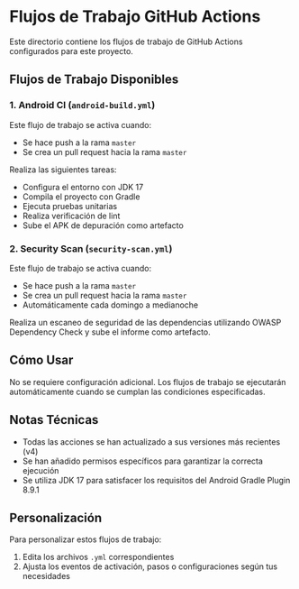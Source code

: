 # Flujos de Trabajo GitHub Actions

Este directorio contiene los flujos de trabajo de GitHub Actions configurados para este proyecto.

## Flujos de Trabajo Disponibles

### 1. Android CI (`android-build.yml`)

Este flujo de trabajo se activa cuando:
- Se hace push a la rama `master`
- Se crea un pull request hacia la rama `master`

Realiza las siguientes tareas:
- Configura el entorno con JDK 17
- Compila el proyecto con Gradle
- Ejecuta pruebas unitarias
- Realiza verificación de lint
- Sube el APK de depuración como artefacto

### 2. Security Scan (`security-scan.yml`)

Este flujo de trabajo se activa cuando:
- Se hace push a la rama `master`
- Se crea un pull request hacia la rama `master`
- Automáticamente cada domingo a medianoche

Realiza un escaneo de seguridad de las dependencias utilizando OWASP Dependency Check y sube el informe como artefacto.

## Cómo Usar

No se requiere configuración adicional. Los flujos de trabajo se ejecutarán automáticamente cuando se cumplan las condiciones especificadas.

## Notas Técnicas

- Todas las acciones se han actualizado a sus versiones más recientes (v4)
- Se han añadido permisos específicos para garantizar la correcta ejecución
- Se utiliza JDK 17 para satisfacer los requisitos del Android Gradle Plugin 8.9.1

## Personalización

Para personalizar estos flujos de trabajo:
1. Edita los archivos `.yml` correspondientes
2. Ajusta los eventos de activación, pasos o configuraciones según tus necesidades 